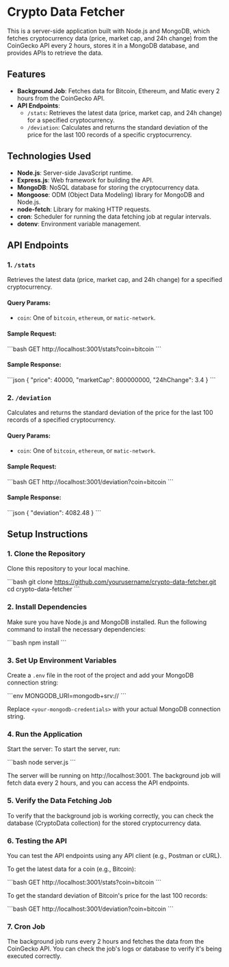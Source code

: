 # Crypto Data Fetcher

This is a server-side application built with Node.js and MongoDB, which fetches cryptocurrency data (price, market cap, and 24h change) from the CoinGecko API every 2 hours, stores it in a MongoDB database, and provides APIs to retrieve the data.

## Features

- **Background Job**: Fetches data for Bitcoin, Ethereum, and Matic every 2 hours from the CoinGecko API.
- **API Endpoints**:
  - `/stats`: Retrieves the latest data (price, market cap, and 24h change) for a specified cryptocurrency.
  - `/deviation`: Calculates and returns the standard deviation of the price for the last 100 records of a specific cryptocurrency.

## Technologies Used

- **Node.js**: Server-side JavaScript runtime.
- **Express.js**: Web framework for building the API.
- **MongoDB**: NoSQL database for storing the cryptocurrency data.
- **Mongoose**: ODM (Object Data Modeling) library for MongoDB and Node.js.
- **node-fetch**: Library for making HTTP requests.
- **cron**: Scheduler for running the data fetching job at regular intervals.
- **dotenv**: Environment variable management.

## API Endpoints

### 1. `/stats`
Retrieves the latest data (price, market cap, and 24h change) for a specified cryptocurrency.

#### Query Params:
- `coin`: One of `bitcoin`, `ethereum`, or `matic-network`.

#### Sample Request:
\`\`\`bash
GET http://localhost:3001/stats?coin=bitcoin
\`\`\`

#### Sample Response:
\`\`\`json
{
  "price": 40000,
  "marketCap": 800000000,
  "24hChange": 3.4
}
\`\`\`

### 2. `/deviation`
Calculates and returns the standard deviation of the price for the last 100 records of a specified cryptocurrency.

#### Query Params:
- `coin`: One of `bitcoin`, `ethereum`, or `matic-network`.

#### Sample Request:
\`\`\`bash
GET http://localhost:3001/deviation?coin=bitcoin
\`\`\`

#### Sample Response:
\`\`\`json
{
  "deviation": 4082.48
}
\`\`\`

## Setup Instructions

### 1. Clone the Repository
Clone this repository to your local machine.

\`\`\`bash
git clone https://github.com/yourusername/crypto-data-fetcher.git
cd crypto-data-fetcher
\`\`\`

### 2. Install Dependencies
Make sure you have Node.js and MongoDB installed. Run the following command to install the necessary dependencies:

\`\`\`bash
npm install
\`\`\`

### 3. Set Up Environment Variables
Create a `.env` file in the root of the project and add your MongoDB connection string:

\`\`\`env
MONGODB_URI=mongodb+srv://<your-mongodb-credentials>
\`\`\`

Replace `<your-mongodb-credentials>` with your actual MongoDB connection string.

### 4. Run the Application
Start the server:
To start the server, run:

\`\`\`bash
node server.js
\`\`\`

The server will be running on http://localhost:3001. The background job will fetch data every 2 hours, and you can access the API endpoints.

### 5. Verify the Data Fetching Job
To verify that the background job is working correctly, you can check the database (CryptoData collection) for the stored cryptocurrency data.

### 6. Testing the API
You can test the API endpoints using any API client (e.g., Postman or cURL).

To get the latest data for a coin (e.g., Bitcoin):

\`\`\`bash
GET http://localhost:3001/stats?coin=bitcoin
\`\`\`

To get the standard deviation of Bitcoin's price for the last 100 records:

\`\`\`bash
GET http://localhost:3001/deviation?coin=bitcoin
\`\`\`

### 7. Cron Job
The background job runs every 2 hours and fetches the data from the CoinGecko API. You can check the job's logs or database to verify it's being executed correctly.

